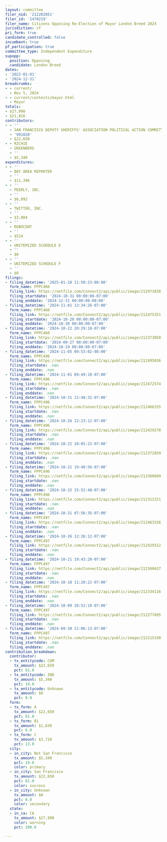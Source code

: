 ```yaml
---
layout: committee
filer_nid: '212202851'
filer_id: '1470219'
filer_name: Citizens Opposing Re-Election of Mayor London Breed 2024
jurisdiction: sf
pri_form: true
candidate_controlled: false
incumbent: true
pf_participation: true
committee_type: Independent Expenditure
supopp:
  position: Opposing
  candidate: London Breed
dates:
- '2022-01-01'
- '2024-12-31'
breadcrumbs:
- - current/
  - Nov 5, 2024
- - current/contests/mayor.html
  - Mayor
totals:
- $27,990
- $21,816
contributors:
- - ''
  - SAN FRANCISCO DEPUTY SHERIFFS' ASSOCIATION POLITICAL ACTION COMMITTEE
  - '991828'
  - $22,650
- - RICHIE
  - GREENBERG
  - ''
  - $5,340
expenditures:
- - ''
  - BAY AREA REPORTER
  - ''
  - $11,396
- - ''
  - PEERLY, INC.
  - ''
  - $6,892
- - ''
  - TWITTER, INC.
  - ''
  - $3,004
- - ''
  - ROBOCENT
  - ''
  - $524
- - ''
  - UNITEMIZED SCHEDULE E
  - ''
  - $0
- - ''
  - UNITEMIZED SCHEDULE F
  - ''
  - $0
filings:
- filing_datetime: '2025-01-28 11:50:23-08:00'
  form_name: FPPC460
  filing_link: https://netfile.com/Connect2/api/public/image/212971838
  filing_startdate: '2024-10-31 00:00:00-07:00'
  filing_enddate: '2024-12-31 00:00:00-08:00'
- filing_datetime: '2024-11-01 13:34:26-07:00'
  form_name: FPPC460
  filing_link: https://netfile.com/Connect2/api/public/image/212475351
  filing_startdate: '2024-10-20 00:00:00-07:00'
  filing_enddate: '2024-10-30 00:00:00-07:00'
- filing_datetime: '2024-10-22 20:29:18-07:00'
  form_name: FPPC460
  filing_link: https://netfile.com/Connect2/api/public/image/212373050
  filing_startdate: '2024-09-27 00:00:00-07:00'
  filing_enddate: '2024-10-19 00:00:00-07:00'
- filing_datetime: '2024-11-05 09:53:02-08:00'
  form_name: FPPC496
  filing_link: https://netfile.com/Connect2/api/public/image/212495036
  filing_startdate: .nan
  filing_enddate: .nan
- filing_datetime: '2024-11-01 09:49:18-07:00'
  form_name: FPPC496
  filing_link: https://netfile.com/Connect2/api/public/image/212472574
  filing_startdate: .nan
  filing_enddate: .nan
- filing_datetime: '2024-10-31 12:48:32-07:00'
  form_name: FPPC496
  filing_link: https://netfile.com/Connect2/api/public/image/212466335
  filing_startdate: .nan
  filing_enddate: .nan
- filing_datetime: '2024-10-26 12:23:12-07:00'
  form_name: FPPC496
  filing_link: https://netfile.com/Connect2/api/public/image/212429278
  filing_startdate: .nan
  filing_enddate: .nan
- filing_datetime: '2024-10-22 20:05:22-07:00'
  form_name: FPPC496
  filing_link: https://netfile.com/Connect2/api/public/image/212372859
  filing_startdate: .nan
  filing_enddate: .nan
- filing_datetime: '2024-10-21 19:40:56-07:00'
  form_name: FPPC496
  filing_link: https://netfile.com/Connect2/api/public/image/212360609
  filing_startdate: .nan
  filing_enddate: .nan
- filing_datetime: '2024-10-15 15:52:40-07:00'
  form_name: FPPC496
  filing_link: https://netfile.com/Connect2/api/public/image/212312321
  filing_startdate: .nan
  filing_enddate: .nan
- filing_datetime: '2024-10-31 07:56:35-07:00'
  form_name: FPPC497
  filing_link: https://netfile.com/Connect2/api/public/image/212463326
  filing_startdate: .nan
  filing_enddate: .nan
- filing_datetime: '2024-10-26 12:26:12-07:00'
  form_name: FPPC497
  filing_link: https://netfile.com/Connect2/api/public/image/212429312
  filing_startdate: .nan
  filing_enddate: .nan
- filing_datetime: '2024-10-21 19:43:28-07:00'
  form_name: FPPC497
  filing_link: https://netfile.com/Connect2/api/public/image/212360637
  filing_startdate: .nan
  filing_enddate: .nan
- filing_datetime: '2024-10-18 11:20:22-07:00'
  form_name: FPPC497
  filing_link: https://netfile.com/Connect2/api/public/image/212334116
  filing_startdate: .nan
  filing_enddate: .nan
- filing_datetime: '2024-10-09 20:52:18-07:00'
  form_name: FPPC497
  filing_link: https://netfile.com/Connect2/api/public/image/212277895
  filing_startdate: .nan
  filing_enddate: .nan
- filing_datetime: '2024-09-30 21:06:13-07:00'
  form_name: FPPC497
  filing_link: https://netfile.com/Connect2/api/public/image/212215190
  filing_startdate: .nan
  filing_enddate: .nan
contribution_breakdown:
  contributor:
  - tx_entitycode: COM
    tx_amount: $22,650
    pct: 81.0
  - tx_entitycode: IND
    tx_amount: $5,340
    pct: 19.0
  - tx_entitycode: Unknown
    tx_amount: $0
    pct: 0.0
  form:
  - tx_form: A
    tx_amount: $22,650
    pct: 81.0
  - tx_form: B1
    tx_amount: $1,630
    pct: 6.0
  - tx_form: C
    tx_amount: $3,710
    pct: 13.0
  city:
  - in_city: Not San Francisco
    tx_amount: $5,340
    pct: 19.0
    color: primary
  - in_city: San Francisco
    tx_amount: $22,650
    pct: 81.0
    color: success
  - in_city: Unknown
    tx_amount: $0
    pct: 0.0
    color: secondary
  state:
  - in_ca: CA
    tx_amount: $27,990
    color: warning
    pct: 100.0

---
```


